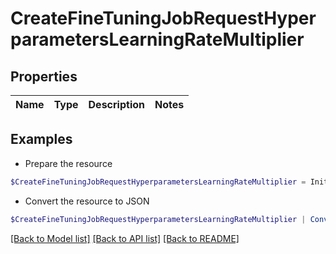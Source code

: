# CreateFineTuningJobRequestHyperparametersLearningRateMultiplier
## Properties

Name | Type | Description | Notes
------------ | ------------- | ------------- | -------------

## Examples

- Prepare the resource
```powershell
$CreateFineTuningJobRequestHyperparametersLearningRateMultiplier = Initialize-PSOpenAPIToolsCreateFineTuningJobRequestHyperparametersLearningRateMultiplier 
```

- Convert the resource to JSON
```powershell
$CreateFineTuningJobRequestHyperparametersLearningRateMultiplier | ConvertTo-JSON
```

[[Back to Model list]](../README.md#documentation-for-models) [[Back to API list]](../README.md#documentation-for-api-endpoints) [[Back to README]](../README.md)

